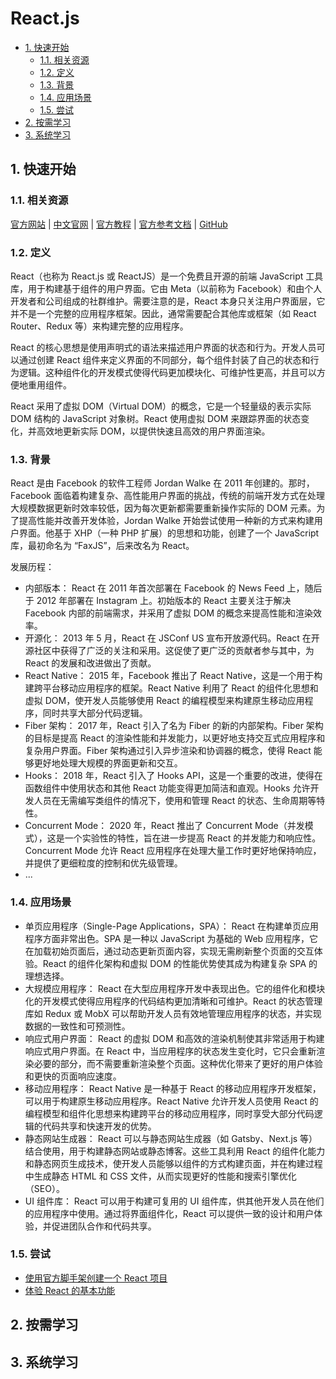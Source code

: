 # React.js<!-- omit in toc -->

- [1. 快速开始](#1-快速开始)
  - [1.1. 相关资源](#11-相关资源)
  - [1.2. 定义](#12-定义)
  - [1.3. 背景](#13-背景)
  - [1.4. 应用场景](#14-应用场景)
  - [1.5. 尝试](#15-尝试)
- [2. 按需学习](#2-按需学习)
- [3. 系统学习](#3-系统学习)

## 1. 快速开始

### 1.1. 相关资源

[官方网站](https://react.dev) | [中文官网](https://zh-hans.react.dev/) | [官方教程](https://react.dev/learn) | [官方参考文档](https://react.dev/reference/react) | [GitHub](https://github.com/facebook/react)

### 1.2. 定义

React（也称为 React.js 或 ReactJS）是一个免费且开源的前端 JavaScript 工具库，用于构建基于组件的用户界面。它由 Meta（以前称为 Facebook）和由个人开发者和公司组成的社群维护。需要注意的是，React 本身只关注用户界面层，它并不是一个完整的应用程序框架。因此，通常需要配合其他库或框架（如 React Router、Redux 等）来构建完整的应用程序。

React 的核心思想是使用声明式的语法来描述用户界面的状态和行为。开发人员可以通过创建 React 组件来定义界面的不同部分，每个组件封装了自己的状态和行为逻辑。这种组件化的开发模式使得代码更加模块化、可维护性更高，并且可以方便地重用组件。

React 采用了虚拟 DOM（Virtual DOM）的概念，它是一个轻量级的表示实际 DOM 结构的 JavaScript 对象树。React 使用虚拟 DOM 来跟踪界面的状态变化，并高效地更新实际 DOM，以提供快速且高效的用户界面渲染。

### 1.3. 背景

React 是由 Facebook 的软件工程师 Jordan Walke 在 2011 年创建的。那时，Facebook 面临着构建复杂、高性能用户界面的挑战，传统的前端开发方式在处理大规模数据更新时效率较低，因为每次更新都需要重新操作实际的 DOM 元素。为了提高性能并改善开发体验，Jordan Walke 开始尝试使用一种新的方式来构建用户界面。他基于 XHP（一种 PHP 扩展）的思想和功能，创建了一个 JavaScript 库，最初命名为 “FaxJS”，后来改名为 React。

发展历程：

- 内部版本： React 在 2011 年首次部署在 Facebook 的 News Feed 上，随后于 2012 年部署在 Instagram 上。初始版本的 React 主要关注于解决 Facebook 内部的前端需求，并采用了虚拟 DOM 的概念来提高性能和渲染效率。
- 开源化： 2013 年 5 月，React 在 JSConf US 宣布开放源代码。React 在开源社区中获得了广泛的关注和采用。这促使了更广泛的贡献者参与其中，为 React 的发展和改进做出了贡献。
- React Native： 2015 年，Facebook 推出了 React Native，这是一个用于构建跨平台移动应用程序的框架。React Native 利用了 React 的组件化思想和虚拟 DOM，使开发人员能够使用 React 的编程模型来构建原生移动应用程序，同时共享大部分代码逻辑。
- Fiber 架构： 2017 年，React 引入了名为 Fiber 的新的内部架构。Fiber 架构的目标是提高 React 的渲染性能和并发能力，以更好地支持交互式应用程序和复杂用户界面。Fiber 架构通过引入异步渲染和协调器的概念，使得 React 能够更好地处理大规模的界面更新和交互。
- Hooks： 2018 年，React 引入了 Hooks API，这是一个重要的改进，使得在函数组件中使用状态和其他 React 功能变得更加简洁和直观。Hooks 允许开发人员在无需编写类组件的情况下，使用和管理 React 的状态、生命周期等特性。
- Concurrent Mode： 2020 年，React 推出了 Concurrent Mode（并发模式），这是一个实验性的特性，旨在进一步提高 React 的并发能力和响应性。Concurrent Mode 允许 React 应用程序在处理大量工作时更好地保持响应，并提供了更细粒度的控制和优先级管理。
- ...

### 1.4. 应用场景

- 单页应用程序（Single-Page Applications，SPA）： React 在构建单页应用程序方面非常出色。SPA 是一种以 JavaScript 为基础的 Web 应用程序，它在加载初始页面后，通过动态更新页面内容，实现无需刷新整个页面的交互体验。React 的组件化架构和虚拟 DOM 的性能优势使其成为构建复杂 SPA 的理想选择。
- 大规模应用程序： React 在大型应用程序开发中表现出色。它的组件化和模块化的开发模式使得应用程序的代码结构更加清晰和可维护。React 的状态管理库如 Redux 或 MobX 可以帮助开发人员有效地管理应用程序的状态，并实现数据的一致性和可预测性。
- 响应式用户界面： React 的虚拟 DOM 和高效的渲染机制使其非常适用于构建响应式用户界面。在 React 中，当应用程序的状态发生变化时，它只会重新渲染必要的部分，而不需要重新渲染整个页面。这种优化带来了更好的用户体验和更快的页面响应速度。
- 移动应用程序： React Native 是一种基于 React 的移动应用程序开发框架，可以用于构建原生移动应用程序。React Native 允许开发人员使用 React 的编程模型和组件化思想来构建跨平台的移动应用程序，同时享受大部分代码逻辑的代码共享和快速开发的优势。
- 静态网站生成器： React 可以与静态网站生成器（如 Gatsby、Next.js 等）结合使用，用于构建静态网站或静态博客。这些工具利用 React 的组件化能力和静态网页生成技术，使开发人员能够以组件的方式构建页面，并在构建过程中生成静态 HTML 和 CSS 文件，从而实现更好的性能和搜索引擎优化（SEO）。
- UI 组件库： React 可以用于构建可复用的 UI 组件库，供其他开发人员在他们的应用程序中使用。通过将界面组件化，React 可以提供一致的设计和用户体验，并促进团队合作和代码共享。

### 1.5. 尝试

- [使用官方脚手架创建一个 React 项目](https://github.com/itabbot/learn-reactjs/tree/main/quick-start/create-react-app)
- [体验 React 的基本功能](https://github.com/itabbot/learn-reactjs/tree/main/quick-start/experience-basic-funcs)

## 2. 按需学习

## 3. 系统学习
